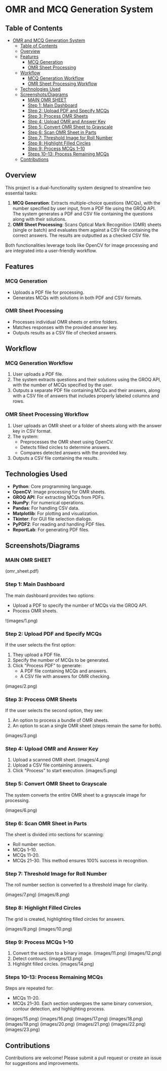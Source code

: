 # OMR and MCQ Generation System

## Table of Contents
- [OMR and MCQ Generation System](#omr-and-mcq-generation-system)
  - [Table of Contents](#table-of-contents)
  - [Overview](#overview)
  - [Features](#features)
    - [MCQ Generation](#mcq-generation)
    - [OMR Sheet Processing](#omr-sheet-processing)
  - [Workflow](#workflow)
    - [MCQ Generation Workflow](#mcq-generation-workflow)
    - [OMR Sheet Processing Workflow](#omr-sheet-processing-workflow)
  - [Technologies Used](#technologies-used)
  - [Screenshots/Diagrams](#screenshotsdiagrams)
    - [MAIN OMR SHEET](#main-omr-sheet)
    - [Step 1: Main Dashboard](#step-1-main-dashboard)
    - [Step 2: Upload PDF and Specify MCQs](#step-2-upload-pdf-and-specify-mcqs)
    - [Step 3: Process OMR Sheets](#step-3-process-omr-sheets)
    - [Step 4: Upload OMR and Answer Key](#step-4-upload-omr-and-answer-key)
    - [Step 5: Convert OMR Sheet to Grayscale](#step-5-convert-omr-sheet-to-grayscale)
    - [Step 6: Scan OMR Sheet in Parts](#step-6-scan-omr-sheet-in-parts)
    - [Step 7: Threshold Image for Roll Number](#step-7-threshold-image-for-roll-number)
    - [Step 8: Highlight Filled Circles](#step-8-highlight-filled-circles)
    - [Step 9: Process MCQs 1–10](#step-9-process-mcqs-110)
    - [Steps 10–13: Process Remaining MCQs](#steps-1013-process-remaining-mcqs)
  - [Contributions](#contributions)

## Overview
This project is a dual-functionality system designed to streamline two essential tasks:

1. **MCQ Generation**: Extracts multiple-choice questions (MCQs), with the number specified by user input, from a PDF file using the GROQ API. The system generates a PDF and CSV file containing the questions along with their solutions.
2. **OMR Sheet Processing**: Scans Optical Mark Recognition (OMR) sheets (single or batch) and evaluates them against a CSV file containing the correct answers. The results are outputted as a checked CSV file.

Both functionalities leverage tools like OpenCV for image processing and are integrated into a user-friendly workflow.

## Features

### MCQ Generation
- Uploads a PDF file for processing.
- Generates MCQs with solutions in both PDF and CSV formats.

### OMR Sheet Processing
- Processes individual OMR sheets or entire folders.
- Matches responses with the provided answer key.
- Outputs results as a CSV file of checked answers.

## Workflow

### MCQ Generation Workflow
1. User uploads a PDF file.
2. The system extracts questions and their solutions using the GROQ API, with the number of MCQs specified by the user.
3. Outputs a separate PDF file containing MCQs and their answers, along with a CSV file of answers that includes properly labeled columns and rows.

### OMR Sheet Processing Workflow
1. User uploads an OMR sheet or a folder of sheets along with the answer key in CSV format.
2. The system:
   - Preprocesses the OMR sheet using OpenCV.
   - Detects filled circles to determine answers.
   - Compares detected answers with the provided key.
3. Outputs a CSV file containing the results.

## Technologies Used
- **Python**: Core programming language.
- **OpenCV**: Image processing for OMR sheets.
- **GROQ API**: For extracting MCQs from PDFs.
- **NumPy**: For numerical operations.
- **Pandas**: For handling CSV data.
- **Matplotlib**: For plotting and visualization.
- **Tkinter**: For GUI file selection dialogs.
- **PyPDF2**: For reading and handling PDF files.
- **ReportLab**: For generating PDF files.

## Screenshots/Diagrams

### MAIN OMR SHEET
(omr_sheet.pdf)

### Step 1: Main Dashboard
The main dashboard provides two options:
- Upload a PDF to specify the number of MCQs via the GROQ API.
- Process OMR sheets.

!(images/1.png)

### Step 2: Upload PDF and Specify MCQs
If the user selects the first option:
1. They upload a PDF file.
2. Specify the number of MCQs to be generated.
3. Click "Process PDF" to generate:
   - A PDF file containing MCQs and answers.
   - A CSV file with answers for OMR checking.

(images/2.png)

### Step 3: Process OMR Sheets
If the user selects the second option, they see:
1. An option to process a bundle of OMR sheets.
2. An option to scan a single OMR sheet (steps remain the same for both).

(images/3.png)

### Step 4: Upload OMR and Answer Key
1. Upload a scanned OMR sheet.
(images/4.png)
2. Upload a CSV file containing answers.
3. Click "Process" to start execution.
(images/5.png)

### Step 5: Convert OMR Sheet to Grayscale
The system converts the entire OMR sheet to a grayscale image for processing.

(images/6.png)

### Step 6: Scan OMR Sheet in Parts
The sheet is divided into sections for scanning:
- Roll number section.
- MCQs 1–10.
- MCQs 11–20.
- MCQs 21–30.
This method ensures 100% success in recognition.

### Step 7: Threshold Image for Roll Number
The roll number section is converted to a threshold image for clarity.

(images/7.png)
(images/8.png)

### Step 8: Highlight Filled Circles
The grid is created, highlighting filled circles for answers.

(images/9.png)
(images/10.png)

### Step 9: Process MCQs 1–10
1. Convert the section to a binary image.
   (images/11.png)
   (images/12.png)
2. Detect contours.
   (images/13.png)
3. Highlight filled circles.
   (images/14.png)



### Steps 10–13: Process Remaining MCQs
Steps are repeated for:
- MCQs 11–20.
- MCQs 21–30.
Each section undergoes the same binary conversion, contour detection, and highlighting process.

(images/15.png)
(images/16.png)
(images/17.png)
(images/18.png)
(images/19.png)
(images/20.png)
(images/21.png)
(images/22.png)
(images/23.png)

## Contributions
Contributions are welcome! Please submit a pull request or create an issue for suggestions and improvements.


